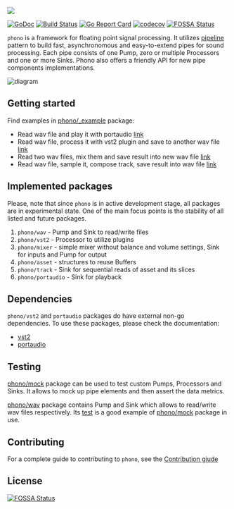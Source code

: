 ![](phono.png)

[![GoDoc](https://godoc.org/github.com/pipelined/phono?status.svg)](https://godoc.org/github.com/pipelined/phono)
[![Build Status](https://travis-ci.org/pipelined/phono.svg?branch=master)](https://travis-ci.org/pipelined/phono)
[![Go Report Card](https://goreportcard.com/badge/github.com/pipelined/phono)](https://goreportcard.com/report/github.com/pipelined/phono)
[![codecov](https://codecov.io/gh/pipelined/phono/branch/master/graph/badge.svg)](https://codecov.io/gh/pipelined/phono)
[![FOSSA Status](https://app.fossa.io/api/projects/git%2Bgithub.com%2Fpipelined%2Fphono.svg?type=shield)](https://app.fossa.io/projects/git%2Bgithub.com%2Fpipelined%2Fphono?ref=badge_shield)

`phono` is a framework for floating point signal processing. It utilizes [pipeline](https://blog.golang.org/pipelines) pattern to build fast, asynchronomous and easy-to-extend pipes for sound processing. Each pipe consists of one Pump, zero or multiple Processors and one or more Sinks. Phono also offers a friendly API for new pipe components implementations.

![diagram](https://dudk.github.io/post/lets-go/pipe_diagram.png)

## Getting started

Find examples in [phono/_example](https://github.com/pipelined/phono/blob/master/_example) package:

* Read wav file and play it with portaudio [link](https://github.com/pipelined/phono/blob/master/_example/example1.go)
* Read wav file, process it with vst2 plugin and save to another wav file [link](https://github.com/pipelined/phono/blob/master/_example/example2.go)
* Read two wav files, mix them and save result into new wav file [link](https://github.com/pipelined/phono/blob/master/_example/example3.go)
* Read wav file, sample it, compose track, save result into wav file [link](https://github.com/pipelined/phono/blob/master/_example/example4.go)

## Implemented packages

Please, note that since `phono` is in active development stage, all packages are in experimental state. One of the main focus points is the stability of all listed and future packages.

1. `phono/wav` - Pump and Sink to read/write files
2. `phono/vst2` - Processor to utilize plugins
3. `phono/mixer` - simple mixer without balance and volume settings, Sink for inputs and Pump for output
4. `phono/asset` - structures to reuse Buffers
5. `phono/track` - Sink for sequential reads of asset and its slices
6. `phono/portaudio` - Sink for playback

## Dependencies

`phono/vst2` and `portaudio` packages do have external non-go dependencies. To use these packages, please check the documentation:

* [vst2](https://github.com/pipelined/vst2#dependencies)
* [portaudio](https://github.com/gordonklaus/portaudio#portaudio)

## Testing

[phono/mock](https://godoc.org/github.com/pipelined/mock) package can be used to test custom Pumps, Processors and Sinks. It allows to mock up pipe elements and then assert the data metrics.

[phono/wav](https://godoc.org/github.com/pipelined/phono/wav) package contains Pump and Sink which allows to read/write wav files respectively. Its [test](https://github.com/pipelined/phono/blob/master/wav/wav_test.go) is a good example of [phono/mock](https://godoc.org/github.com/pipelined/mock) package in use.

## Contributing

For a complete guide to contributing to `phono`, see the [Contribution giude](https://github.com/pipelined/phono/blob/master/CONTRIBUTING.md)


## License
[![FOSSA Status](https://app.fossa.io/api/projects/git%2Bgithub.com%2Fpipelined%2Fphono.svg?type=large)](https://app.fossa.io/projects/git%2Bgithub.com%2Fpipelined%2Fphono?ref=badge_large)